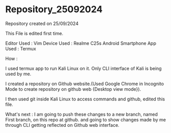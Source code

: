 # Repository_25092024
Repository created on 25/09/2024

This File is edited first time.

Editor Used : Vim
Device Used : Realme C25s Android Smartphone
App Used : Termux

How : 

I used termux app to run Kali Linux on it. Only CLI interface of Kali is being used by me.

I created a repository on Github website.(Used Google Chrome in Incognito Mode to create repository on github web {Desktop view mode}).

I then used git inside Kali Linux to access commands and github, edited this file.

What's next : I am going to push these changes to a new branch, named First branch, on this repo at github.
and going to show changes made by me through CLI getting reflected on Github web interface.


